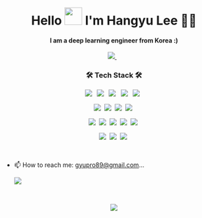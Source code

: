 <h1 align='center'>
  Hello  <a target="_blank">
    <img src="https://github.com/JayantGoel001/JayantGoel001/blob/master/GIF/Hi.gif" width="40px" />
  </a> I'm Hangyu Lee 👩‍💻
</h1>
<h4 align ="center">I am a deep learning engineer from Korea :) </h4>
<p align='center'>
  <a href="https://www.linkedin.com/in/hangyu-lee-268a9920a/" rel="noopener noreferrer">
    <img src="https://img.shields.io/badge/linkedin-%230077B5.svg?&style=for-the-badge&logo=linkedin&logoColor=white" />
  </a>&nbsp;&nbsp;
</p>

<h3 align="center">🛠 Tech Stack 🛠</h3>

<p align="center">
  <code><img src="https://img.shields.io/badge/PyTorch-EE4C2C.svg?style=for-the-badge&logo=PyTorch&logoColor=white"/></a>&nbsp</code>
  <code><img src="https://img.shields.io/badge/PyTorch%20Lightning-792EE5.svg?style=for-the-badge&logo=PyTorch-Lightning&logoColor=white"/></a>&nbsp</code>
  <code><img src="https://img.shields.io/badge/TensorFlow-FF6F00.svg?style=for-the-badge&logo=TensorFlow&logoColor=white"/></a>&nbsp</code>
  <code><img src="https://img.shields.io/badge/ONNX-005CED.svg?style=for-the-badge&logo=ONNX&logoColor=white"/></a>&nbsp</code>
  <code><img src="https://img.shields.io/badge/OpenCV-5C3EE8.svg?style=for-the-badge&logo=OpenCV&logoColor=white"/></a>&nbsp</code>

</p>

<p align="center">
  <img src="https://img.shields.io/badge/Python-3766AB?style=flat-square&logo=Python&logoColor=white"/></a>&nbsp 
  <img src="https://img.shields.io/badge/C-A8B9CC?style=flat-square&logo=C&logoColor=white"/></a>&nbsp 
  <img src="https://img.shields.io/badge/C++-00599C?style=flat-square&logo=C%2B%2B&logoColor=white"/></a>&nbsp 
  <img src="https://img.shields.io/badge/C Sharp-00599C?style=flat-square&logo=C%Sharp&logoColor=white"/></a>&nbsp 
</p>

<p align="center">
<img src="https://img.shields.io/badge/Docker-2496ED.svg?style=for-the-badge&logo=Docker&logoColor=white"/></a>&nbsp 
<img src="https://img.shields.io/badge/Ubuntu-E95420.svg?style=for-the-badge&logo=Ubuntu&logoColor=white"/></a>&nbsp 
<img src="https://img.shields.io/badge/RabbitMQ-FF6600.svg?style=for-the-badge&logo=RabbitMQ&logoColor=white"/></a>&nbsp 
<img src="https://img.shields.io/badge/Google%20Cloud-4285F4.svg?style=for-the-badge&logo=Google-Cloud&logoColor=white"/></a>&nbsp 
<img src="https://img.shields.io/badge/Google%20Drive-4285F4.svg?style=for-the-badge&logo=Google-Drive&logoColor=white"/></a>&nbsp 
</p>
<p align="center">
<img src="https://img.shields.io/badge/Flask-000000.svg?style=for-the-badge&logo=Flask&logoColor=white"/></a>&nbsp 
<img src="https://img.shields.io/badge/Django-092E20.svg?style=for-the-badge&logo=Django&logoColor=white"/></a>&nbsp 
<img src="https://img.shields.io/badge/Streamlit-FF4B4B.svg?style=for-the-badge&logo=Streamlit&logoColor=white"/></a>&nbsp 

</p>
<br>

- 📫 How to reach me: gyupro89@gmail.com...

  <a href="mailto:gyupro89@gmail.com"><img src="https://img.shields.io/badge/Gmail-d14836?style=flat-square&logo=Gmail&logoColor=white&link=gyupro89@gmail.com"/></a>

<br>

<p align="center">
<a href="https://hits.seeyoufarm.com"><img src="https://hits.seeyoufarm.com/api/count/incr/badge.svg?url=https%3A%2F%2Fgithub.com%2Fgyupro&count_bg=%2379C83D&title_bg=%23555555&icon=&icon_color=%23E7E7E7&title=hits&edge_flat=false"/></a>
</p>                             

